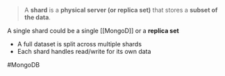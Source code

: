 > A **shard** is a **physical server (or replica set)** that stores a **subset of the data**.

A single shard could be a single [[MongoD]] or a **replica set**

- A full dataset is split across multiple shards
- Each shard handles read/write for its own data

#MongoDB